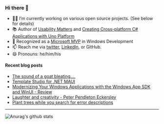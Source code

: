 ### Hi there 👋

- 👨‍💻 I’m currently working on various open source projects. (See below for details)
- 📚 Author of [Usability Matters](https://www.manning.com/books/usability-matters?a_aid=mrlacey) and [Creating Cross-platform C# Applications with Uno Platform](https://www.packtpub.com/product/creating-cross-platform-c-applications-with-uno-platform/9781801078498)
- 🏅 Recognized as a [Microsoft MVP](https://mvp.microsoft.com/en-us/PublicProfile/5001397?fullName=Matt%20Lacey) in Windows Development
- 📫 Reach me via [twitter](https://twitter.com/mrlacey), [LinkedIn](https://www.linkedin.com/in/mrlacey), or GitHub.
- 😄 Pronouns: he/him/his

<!--
**mrlacey/mrlacey** is a ✨ _special_ ✨ repository because its `README.md` (this file) appears on your GitHub profile.

Here are some ideas to get you started:

- 🔭 I’m currently working on ...
- 🌱 I’m currently learning ...
- 👯 I’m looking to collaborate on ...
- 🤔 I’m looking for help with ...
- 💬 Ask me about ...
- 📫 How to reach me: ...
- 😄 Pronouns: ...
- ⚡ Fun fact: ...
-->

#### Recent blog posts
<!-- BLOG-POST-LIST:START -->
- [The sound of a goat bleating....](https://www.mrlacey.com/2022/11/the-sound-of-goat-bleating.html)
- [Template Studio for .NET MAUI](https://www.mrlacey.com/2022/11/template-studio-for-net-maui.html)
- [Modernizing Your Windows Applications with the Windows App SDK and WinUI - Review](https://www.mrlacey.com/2022/08/modernizing-your-windows-applications.html)
- [Laughter and creativity - Peter Pendleton Eckersley](https://www.mrlacey.com/2022/07/laughter-and-creativity-peter-pendleton.html)
- [Plant trees while you search for error descriptions](https://www.mrlacey.com/2022/06/plant-trees-while-you-search-for-error.html)
<!-- BLOG-POST-LIST:END -->

---

![Anurag's github stats](https://github-readme-stats.vercel.app/api?username=mrlacey&count_private=true&show_icons=true)
